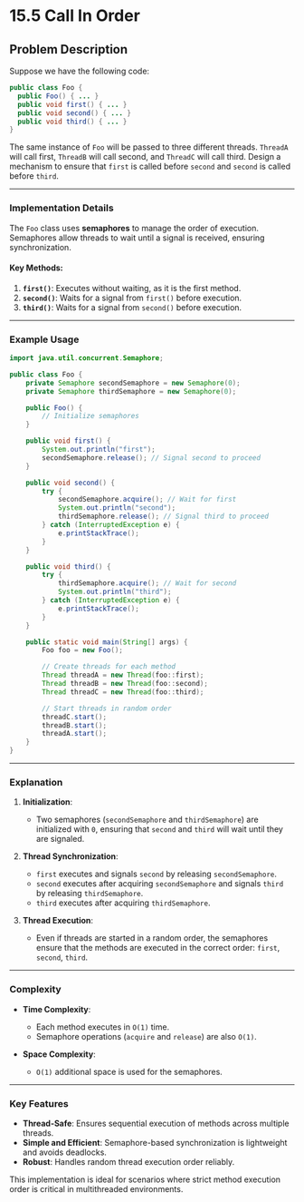 # 15.5 Call In Order

## Problem Description
Suppose we have the following code:

```java
public class Foo {
  public Foo() { ... }
  public void first() { ... }
  public void second() { ... }
  public void third() { ... }
}
```

The same instance of `Foo` will be passed to three different threads. `ThreadA` will call first, `ThreadB` will call second, and `ThreadC` will call third. Design a mechanism to ensure that `first` is called before `second` and `second` is called before `third`.

---


### **Implementation Details**
The `Foo` class uses **semaphores** to manage the order of execution. Semaphores allow threads to wait until a signal is received, ensuring synchronization.

#### Key Methods:
1. **`first()`**: Executes without waiting, as it is the first method.
2. **`second()`**: Waits for a signal from `first()` before execution.
3. **`third()`**: Waits for a signal from `second()` before execution.

---

### **Example Usage**
```java
import java.util.concurrent.Semaphore;

public class Foo {
    private Semaphore secondSemaphore = new Semaphore(0);
    private Semaphore thirdSemaphore = new Semaphore(0);

    public Foo() {
        // Initialize semaphores
    }

    public void first() {
        System.out.println("first");
        secondSemaphore.release(); // Signal second to proceed
    }

    public void second() {
        try {
            secondSemaphore.acquire(); // Wait for first
            System.out.println("second");
            thirdSemaphore.release(); // Signal third to proceed
        } catch (InterruptedException e) {
            e.printStackTrace();
        }
    }

    public void third() {
        try {
            thirdSemaphore.acquire(); // Wait for second
            System.out.println("third");
        } catch (InterruptedException e) {
            e.printStackTrace();
        }
    }

    public static void main(String[] args) {
        Foo foo = new Foo();

        // Create threads for each method
        Thread threadA = new Thread(foo::first);
        Thread threadB = new Thread(foo::second);
        Thread threadC = new Thread(foo::third);

        // Start threads in random order
        threadC.start();
        threadB.start();
        threadA.start();
    }
}
```

---

### **Explanation**

1. **Initialization**:
   - Two semaphores (`secondSemaphore` and `thirdSemaphore`) are initialized with `0`, ensuring that `second` and `third` will wait until they are signaled.

2. **Thread Synchronization**:
   - `first` executes and signals `second` by releasing `secondSemaphore`.
   - `second` executes after acquiring `secondSemaphore` and signals `third` by releasing `thirdSemaphore`.
   - `third` executes after acquiring `thirdSemaphore`.

3. **Thread Execution**:
   - Even if threads are started in a random order, the semaphores ensure that the methods are executed in the correct order: `first`, `second`, `third`.

---

### **Complexity**

- **Time Complexity**:
  - Each method executes in `O(1)` time.
  - Semaphore operations (`acquire` and `release`) are also `O(1)`.

- **Space Complexity**:
  - `O(1)` additional space is used for the semaphores.

---

### **Key Features**
- **Thread-Safe**: Ensures sequential execution of methods across multiple threads.
- **Simple and Efficient**: Semaphore-based synchronization is lightweight and avoids deadlocks.
- **Robust**: Handles random thread execution order reliably.

This implementation is ideal for scenarios where strict method execution order is critical in multithreaded environments.
